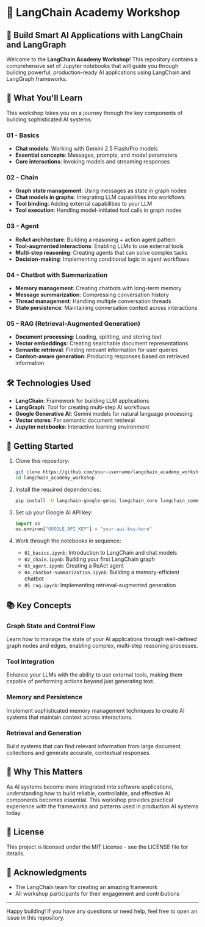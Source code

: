 # 🔗 LangChain Academy Workshop

## 🚀 Build Smart AI Applications with LangChain and LangGraph

Welcome to the **LangChain Academy Workshop**! This repository contains a comprehensive set of Jupyter notebooks that will guide you through building powerful, production-ready AI applications using LangChain and LangGraph frameworks.

## 🧠 What You'll Learn

This workshop takes you on a journey through the key components of building sophisticated AI systems:

### 01 - Basics
- **Chat models**: Working with Gemini 2.5 Flash/Pro models
- **Essential concepts**: Messages, prompts, and model parameters
- **Core interactions**: Invoking models and streaming responses

### 02 - Chain
- **Graph state management**: Using messages as state in graph nodes
- **Chat models in graphs**: Integrating LLM capabilities into workflows
- **Tool binding**: Adding external capabilities to your LLM
- **Tool execution**: Handling model-initiated tool calls in graph nodes

### 03 - Agent
- **ReAct architecture**: Building a reasoning + action agent pattern
- **Tool-augmented interactions**: Enabling LLMs to use external tools
- **Multi-step reasoning**: Creating agents that can solve complex tasks
- **Decision-making**: Implementing conditional logic in agent workflows

### 04 - Chatbot with Summarization
- **Memory management**: Creating chatbots with long-term memory
- **Message summarization**: Compressing conversation history
- **Thread management**: Handling multiple conversation threads
- **State persistence**: Maintaining conversation context across interactions

### 05 - RAG (Retrieval-Augmented Generation)
- **Document processing**: Loading, splitting, and storing text
- **Vector embeddings**: Creating searchable document representations
- **Semantic retrieval**: Finding relevant information for user queries
- **Context-aware generation**: Producing responses based on retrieved information

## 🛠️ Technologies Used

- **LangChain**: Framework for building LLM applications
- **LangGraph**: Tool for creating multi-step AI workflows
- **Google Generative AI**: Gemini models for natural language processing
- **Vector stores**: For semantic document retrieval
- **Jupyter notebooks**: Interactive learning environment

## 🏁 Getting Started

1. Clone this repository:
   ```bash
   git clone https://github.com/your-username/langchain_academy_workshop.git
   cd langchain_academy_workshop
   ```

2. Install the required dependencies:
   ```bash
   pip install -U langchain-google-genai langchain_core langchain_community langgraph langgraph-prebuilt langchain-text-splitters
   ```

3. Set up your Google AI API key:
   ```python
   import os
   os.environ["GOOGLE_API_KEY"] = "your-api-key-here"
   ```

4. Work through the notebooks in sequence:
   - `01_basics.ipynb`: Introduction to LangChain and chat models
   - `02_chain.ipynb`: Building your first LangChain graph
   - `03_agent.ipynb`: Creating a ReAct agent
   - `04_chatbot-summarization.ipynb`: Building a memory-efficient chatbot
   - `05_rag.ipynb`: Implementing retrieval-augmented generation

## 📚 Key Concepts

### Graph State and Control Flow
Learn how to manage the state of your AI applications through well-defined graph nodes and edges, enabling complex, multi-step reasoning processes.

### Tool Integration
Enhance your LLMs with the ability to use external tools, making them capable of performing actions beyond just generating text.

### Memory and Persistence
Implement sophisticated memory management techniques to create AI systems that maintain context across interactions.

### Retrieval and Generation
Build systems that can find relevant information from large document collections and generate accurate, contextual responses.

## 🌟 Why This Matters

As AI systems become more integrated into software applications, understanding how to build reliable, controllable, and effective AI components becomes essential. This workshop provides practical experience with the frameworks and patterns used in production AI systems today.

## 📝 License

This project is licensed under the MIT License - see the LICENSE file for details.

## 🤝 Acknowledgments

- The LangChain team for creating an amazing framework
- All workshop participants for their engagement and contributions

---

Happy building! If you have any questions or need help, feel free to open an issue in this repository.

